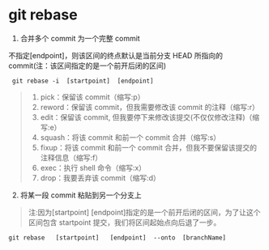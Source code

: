 # git rebase

1. 合并多个 commit 为一个完整 commit

不指定[endpoint]，则该区间的终点默认是当前分支 HEAD 所指向的 commit(注：该区间指定的是一个前开后闭的区间)

```
 git rebase -i  [startpoint]  [endpoint]
```

> 1. pick：保留该 commit（缩写:p）
> 2. reword：保留该 commit，但我需要修改该 commit 的注释（缩写:r）
> 3. edit：保留该 commit, 但我要停下来修改该提交(不仅仅修改注释)（缩写:e）
> 4. squash：将该 commit 和前一个 commit 合并（缩写:s）
> 5. fixup：将该 commit 和前一个 commit 合并，但我不要保留该提交的注释信息（缩写:f）
> 6. exec：执行 shell 命令（缩写:x）
> 7. drop：我要丢弃该 commit（缩写:d）

2. 将某一段 commit 粘贴到另一个分支上

> 注:因为[startpoint] [endpoint]指定的是一个前开后闭的区间，为了让这个区间包含 startpoint 提交，我们将区间起始点向后退了一步。

```
git rebase   [startpoint]   [endpoint]  --onto  [branchName]
```
